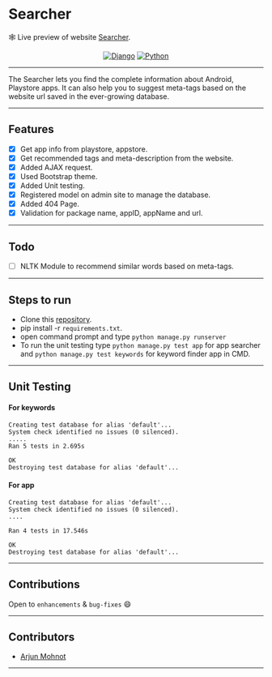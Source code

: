 # Searcher
🕸️ Live preview of website [Searcher](https://app-meta-searcher.herokuapp.com/).



<div align="center">

[![Django](https://img.shields.io/badge/django%20versions-%203.0.5-blue)](https://pypi.org/project/Django/)
 [![Python](https://forthebadge.com/images/badges/made-with-python.svg)](https://www.python.org/)
</div> 


--------
The Searcher lets you find the complete information about Android, Playstore apps. It can also help you to suggest meta-tags based on the website url saved in the ever-growing database.

-----------------------------------------------

## Features

- [x] Get app info from playstore, appstore.
- [x] Get recommended tags and meta-description from the website.
- [x] Added AJAX request.
- [x] Used Bootstrap theme.
- [x] Added Unit testing.
- [x] Registered model on admin site to manage the database.
- [x] Added 404 Page.
- [x] Validation for package name, appID, appName and url.
-----------------------------------------------

## Todo
- [ ] NLTK Module to recommend similar words based on meta-tags.

-----------------------------------------------
## Steps to run

- Clone this [repository](https://github.com/Arjun009/search).
- pip install -r ```requirements.txt```.
- open command prompt and type ```python manage.py runserver```
- To run the unit testing type ```python manage.py test app``` for app searcher and ```python manage.py test keywords``` for keyword finder app in CMD.
-----------------------------------------------

## Unit Testing

#### For keywords
```
Creating test database for alias 'default'...
System check identified no issues (0 silenced).
.....
Ran 5 tests in 2.695s

OK
Destroying test database for alias 'default'...
```
#### For app
```
Creating test database for alias 'default'...
System check identified no issues (0 silenced).
....

Ran 4 tests in 17.546s

OK
Destroying test database for alias 'default'...
```
-----------------------------------------------
## Contributions

 Open to `enhancements` & `bug-fixes` :smile: 

-----------------------------------------------

## Contributors

- [Arjun Mohnot](https://github.com/arjun009)

-----------------------------------------------
